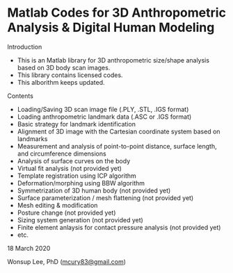 # Matlab Codes for 3D Anthropometric Analysis & Digital Human Modeling

Introduction
- This is an Matlab library for 3D anthropometric size/shape analysis based on 3D body scan images.
- This library contains licensed codes.
- This alborithm keeps updated.

Contents
- Loading/Saving 3D scan image file (.PLY, .STL, .IGS format)
- Loading anthropometric landmark data (.ASC or .IGS format)
- Basic strategy for landmark identification
- Alignment of 3D image with the Cartesian coordinate system based on landmarks
- Measurement and analysis of point-to-point distance, surface length, and circumference dimensions
- Analysis of surface curves on the body
- Virtual fit analysis (not provided yet)
- Template registration using ICP algorithm
- Deformation/morphing using BBW algorithm
- Symmetrization of 3D human body (not provided yet)
- Surface parameterization / mesh flattening (not provided yet)
- Mesh editing & modification
- Posture change (not provided yet)
- Sizing system generation (not provided yet)
- Finite element anlaysis for contact pressure analysis (not provided yet)
- etc.


18 March 2020

Wonsup Lee, PhD (mcury83@gmail.com)